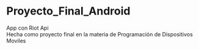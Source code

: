 # Proyecto_Final_Android
App con Riot Api <br>
Hecha como proyecto final en la materia de Programación de Dispositivos Moviles
